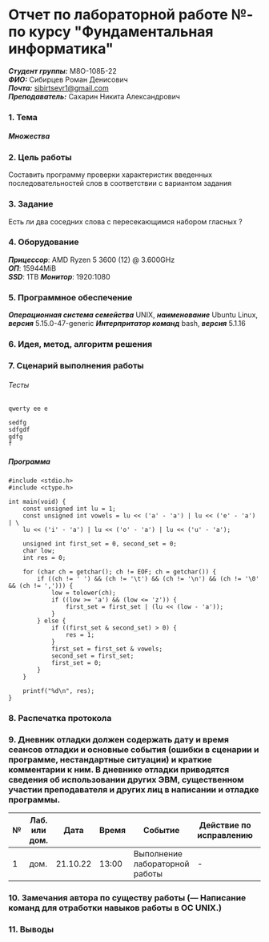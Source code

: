 # Отчет по лабораторной работе №- по курсу "Фундаментальная информатика"
___Студент группы:___ М8О-108Б-22 \
___ФИО:___ Сибирцев Роман Денисович \
___Почта:___ sibirtsevr1@gmail.com \
___Преподаватель:___ Сахарин Никита Александрович 

### 1. Тема
##### Множества

### 2. Цель работы
Составить программу проверки характеристик введенных последовательностей слов в соответствии с вариантом задания

### 3. Задание
Есть ли два соседних слова с пересекающимся набором гласных ?

### 4. Оборудование
___Прицессор___: AMD Ryzen 5 3600 (12) @ 3.600GHz \
___ОП___: 15944MiB \
___SSD___: 1TB
___Монитор___: 1920:1080

### 5. Программное обеспечение
___Операционная система семейства___ UNIX, ___наименование___ Ubuntu Linux, ___версия___ 5.15.0-47-generic
___Интерпритатор команд___ bash, ___версия___ 5.1.16

### 6. Идея, метод, алгоритм решения


### 7. Сценарий выполнения работы
###### Тесты
```
qwerty ee e
```
```
sedfg
sdfgdf
gdfg
f
```
##### Программа
```
#include <stdio.h>
#include <ctype.h>

int main(void) {
    const unsigned int lu = 1;
    const unsigned int vowels = lu << ('a' - 'a') | lu << ('e' - 'a') | \
    lu << ('i' - 'a') | lu << ('o' - 'a') | lu << ('u' - 'a');

    unsigned int first_set = 0, second_set = 0;
    char low;
    int res = 0;

    for (char ch = getchar(); ch != EOF; ch = getchar()) {
        if ((ch != ' ') && (ch != '\t') && (ch != '\n') && (ch != '\0' && (ch != ','))) {
            low = tolower(ch);
            if ((low >= 'a') && (low <= 'z')) {
                first_set = first_set | (lu << (low - 'a'));
            }
        } else {
            if ((first_set & second_set) > 0) {
                res = 1;
            }
            first_set = first_set & vowels;
            second_set = first_set;
            first_set = 0;
        }
    }

    printf("%d\n", res);
}
```
### 8. Распечатка протокола

### 9. Дневник отладки должен содержать дату и время сеансов отладки и основные события (ошибки в сценарии и программе, нестандартные ситуации) и краткие комментарии к ним. В дневнике отладки приводятся сведения об использовании других ЭВМ, существенном участии преподавателя и других лиц в написании и отладке программы.

| № |  Лаб. или дом. | Дата | Время | Событие | Действие по исправлению | Примечание |
| ------ | ------ | ------ | ------ | ------ | ------ | ------ |
| 1 | дом. | 21.10.22 | 13:00 | Выполнение лабораторной работы | - | - |

### 10. Замечания автора по существу работы (— Написание команд для отработки навыков работы в ОС UNIX.)
### 11. Выводы
